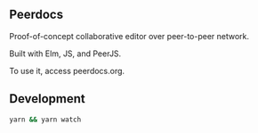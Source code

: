 Peerdocs
---

Proof-of-concept collaborative editor over peer-to-peer network.

Built with Elm, JS, and PeerJS.

To use it, access peerdocs.org.

## Development

```bash
yarn && yarn watch
```
